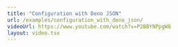 ```yaml
---
title: "Configuration with Deno JSON"
url: /examples/configuration_with_deno_json/
videoUrl: https://www.youtube.com/watch?v=P2BBYNPpgW8
layout: video.tsx
---
```

